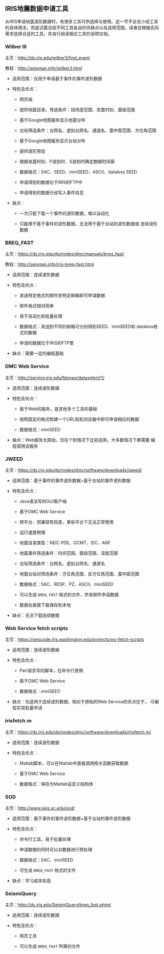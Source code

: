 ## IRIS地震数据申请工具

从IRIS申请地震波形数据时，有很多工具可供选择与使用。这一节不会去介绍工具
的具体用法，而是试着总结不同工具各自的优缺点以及适用范围。读者应根据实际
需求选择合适的工具，并自行阅读相应工具的说明文档。

### Wilber III

主页：<http://ds.iris.edu/wilber3/find_event>

教程：<http://seisman.info/wilber3.html>

-   适用范围：仅用于申请基于事件的事件波形数据

-   特色及优点：

    -   网页端

    -   提供地震目录，筛选条件：经纬度范围、发震时刻、震级范围

    -   基于Google地图服务显示地震分布

    -   台站筛选条件：台网名、虚拟台网名、通道名、震中距范围、方位角范围

    -   基于Google地图服务显示台站分布

    -   提供波形预览

    -   根据发震时刻、P波到时、S波到时确定数据时间窗

    -   数据格式：SAC、SEED、miniSEED、ASCII、dataless SEED

    -   申请得到的数据位于IRIS的FTP中

    -   申请得到的数据已经写入事件信息

-   缺点：

    -   一次只能下载一个事件的波形数据，难以自动化

    -   只能用于基于事件的波形数据，无法用于基于台站的波形数据或
        连续波形数据

### BREQ\_FAST

主页：<https://ds.iris.edu/ds/nodes/dmc/manuals/breq_fast/>

教程：<http://seisman.info/iris-breq-fast.html>

-   适用范围：连续波形数据

-   特色及优点：

    -   发送特定格式的邮件到特定邮箱即可申请数据

    -   邮件格式相对简单

    -   易于自动化和批量处理

    -   数据格式：发送到不同的邮箱可分别得到SEED、miniSEED和
        dataless格式的数据

    -   申请的数据位于IRIS的FTP里

-   缺点：需要一定的编程基础

### DMC Web Service

主页：<http://service.iris.edu/fdsnws/dataselect/1/>

-   适用范围：连续波形数据

-   特色及优点：

    -   基于Web的服务，是其他多个工具的基础

    -   按照固定的格式构建一个URL贴到浏览器中即可申请相应的数据

    -   数据格式：miniSEED

-   缺点：Web服务太原始，仅在个别情况下比较适用，大多数情况下都需要
    编程调用该服务

### JWEED

主页：<https://ds.iris.edu/ds/nodes/dmc/software/downloads/jweed/>

-   适用范围：基于事件的事件波形数据+基于台站的事件波形数据

-   特色及优点：

    -   Java语法写的GUI客户端

    -   基于DMC Web Service

    -   跨平台，但兼容性较差，某些平台下无法正常使用

    -   运行速度稍慢

    -   地震目录类型：NEIC PDE、GCMT、ISC、ANF

    -   地震事件筛选条件：时间范围、震级范围、深度范围

    -   台站筛选条件：台网名、虚拟台网名、通道名

    -   地震台站对筛选条件：方位角范围、反方位角范围、震中距范围

    -   数据格式：SAC、RESP、PZ、ASCII、miniSEED

    -   可以生成 `BREQ_FAST` 格式的文件，供发邮件申请数据

    -   数据会直接下载保存到本地

-   缺点：无法下载连续数据

### Web Service fetch scripts

主页：<https://seiscode.iris.washington.edu/projects/ws-fetch-scripts>

-   适用范围：连续波形数据

-   特色及优点：

    -   Perl语言写的脚本，在命令行使用

    -   基于DMC Web Service

    -   数据格式：miniSEED

-   缺点：仅适用于连续波形数据。相对于原始的Web Service的优点在于，
    可编程实现批量申请

### irisfetch.m

主页：<https://ds.iris.edu/ds/nodes/dmc/software/downloads/irisfetch.m/>

-   适用范围：连续波形数据

-   特色及优点：

    -   Matlab脚本，可以在Matlab中直接调用相关函数获取数据

    -   基于DMC Web Service

    -   数据格式：保存为Matlab自定义结构体

### SOD

主页：<http://www.seis.sc.edu/sod/>

-   适用范围：基于事件的事件波形数据+基于台站的事件波形数据

-   特色及优点：

    -   命令行工具，易于批量处理

    -   申请数据的同时可以对数据进行预处理

    -   数据格式：SAC、miniSEED

    -   可生成 `BREQ_FAST` 格式的文件

-   缺点：学习成本较高

### SeismiQuery

主页：<http://ds.iris.edu/SeismiQuery/breq_fast.phtml>

-   适用范围：连续波形数据

-   特色及优点：

    -   网页工具

    -   可以生成 `BREQ_FAST` 所需的文件


